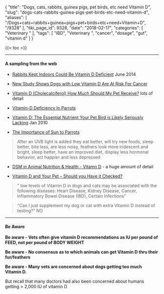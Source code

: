 {
    "title": "Dogs, cats, rabbits, guinea pigs, pet birds, etc need Vitamin D",
    "slug": "dogs-cats-rabbits-guinea-pigs-pet-birds-etc-need-vitamin-d",
    "aliases": [
        "/Dogs+cats+rabbits+guinea+pigs+pet+birds+etc+need+Vitamin+D",
        "/9328"
    ],
    "tiki_page_id": 9328,
    "date": "2018-02-17",
    "categories": [
        "Veterinary "
    ],
    "tags": [
        "IBD",
        "Veterinary ",
        "cancer",
        "dosage",
        "gut",
        "vitamin d"
    ]
}


{{< toc >}} 

---

#### A sampling from the web

* [Rabbits Kept Indoors Could Be Vitamin D Deficient](https://healthypets.mercola.com/sites/healthypets/archive/2014/06/20/vitamin-d-deficiency-rabbits.aspx) June 2014

* [New Study Shows Dogs with Low Vitamin D Are At Risk For Cancer](http://www.dogsnaturallymagazine.com/new-study-shows-dogs-with-low-vitamin-d-are-at-risk-for-cancer/)

* [Vitamin D (Cholecalciferol) How Much Should My Pet Receive?](http://www.2ndchance.info/vitaminD.htm)  lots of detail

* [Vitamin-D Deficiency In Parrots](https://www.petcha.com/vitamin-d-deficiency-in-parrots/)

* [Vitamin D: The Essential Nutrient Your Pet Bird is Likely Seriously Lacking](https://healthypets.mercola.com/sites/healthypets/archive/2010/01/27/why-pet-birds-seriously-need-ultraviolet-light.aspx) Jan 2010

* [The Importance of Sun to Parrots](https://studentswithbirds.wordpress.com/2014/03/09/the-importance-of-sun-to-parrots/)

> After an UVB light is added they eat better, will try new foods, sleep better, bite less, are less noisy, feathers look more iridescent and bright, sleep better, have an improved diet, display less hormonal behavior,  act happier and less depressed

* [DSM in Animal Nutrition & Health - Vitamn D](https://www.dsm.com/markets/anh/en_US/Compendium/companion_animals/vitamin_D.html) - a huge amount of detail

* [Vitamin D and Your Pet – Should you Have it Checked?](https://boulderholisticvet.com/vitamin-d-pet-should-you-have-it-checked/)

> " low levels of Vitamin D in dogs and cats may be associated with the following diseases: Heart Disease, Kidney Disease, Cancer, Inflammatory Bowel Disease (IBD), Certain Infections"

> "Can I just supplement my dog or cat with extra Vitamin D instead of testing?"  NO

---

#### Be Aware

 **Be aware - Vets often give vitamin D recommendations as IU per pound of FEED, not per pound of BODY WEIGHT** 

 **Be aware - No consensus as to which animals can get Vitamin D thru their fur/feathers** 

 **Be aware - Many vets are concerned about dogs getting too much Vitamin D.** 

But recall that many doctors had also been concerned about humans getting > 2,000 IU of vitamin D